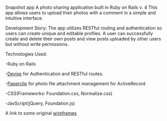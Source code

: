 Snapshot app
A photo sharing application built in Ruby on Rails v. 4
This app allows users to upload their photos with a comment in a simple and intuitive interface.


Development Story:
The app utilizes RESTful routing and authentication so users can create unique and editable profiles.  A user can successfully create and delete their own posts and view posts uploaded by other users but without write permissions.  

Technologies Used:

-Ruby on Rails

-[Devise](https://github.com/plataformatec/devise) for Authentication and RESTful routes.

-[Paperclip](https://github.com/thoughtbot/paperclip) for photo file attachment management for ActiveRecord

-CSS(Frameworks: Foundation.css, Normalize.css)

-JavScript(jQuery, Foundation.js)


A link to some original [wireframes](http://bit.ly/1kFia8D)
